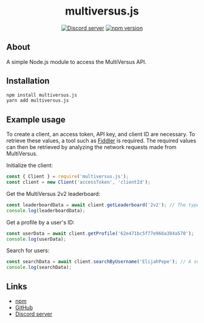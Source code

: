 <div align="center">
  <h1>
    multiversus.js
  </h1>
	<p>
		<a href="https://discord.gg/Sxqn7hqKZY"><img src="https://img.shields.io/discord/1003096141258309732?color=5865F2&logo=discord&logoColor=white" alt="Discord server" /></a>
		<a href="https://www.npmjs.com/package/multiversus.js"><img src="https://img.shields.io/npm/v/multiversus.js.svg?maxAge=3600" alt="npm version" /></a>
	</p>
</div>

## About

A simple Node.js module to access the MultiVersus API.

## Installation

```sh
npm install multiversus.js
yarn add multiversus.js
```

## Example usage

To create a client, an access token, API key, and client ID are necessary. To retrieve these values, a tool such as [Fiddler](https://www.telerik.com/fiddler) is required. The required values can then be retrieved by analyzing the network requests made from MultiVersus.

Initialize the client:

```js
const { Client } = require('multiversus.js');
const client = new Client('accessToken', 'clientId');
```

Get the MultiVersus 2v2 leaderboard:

```js
const leaderboardData = await client.getLeaderboard('2v2'); // The type of the leaderboard to be retrieved can also be set to '1v1'.
console.log(leaderboardData);
```

Get a profile by a user's ID:

```js
const userData = await client.getProfile('62e471bc5f77e966a384a570');
console.log(userData);
```

Search for users:

```js
const searchData = await client.searchByUsername('ElijahPepe'); // A second parameter can also be defined to limit the results returned.
console.log(searchData);
```

## Links

- [npm](https://www.npmjs.com/package/multiversus.js)
- [GitHub](https://github.com/ElijahPepe/multiversus.js)
- [Discord server](https://discord.gg/Sxqn7hqKZY)
